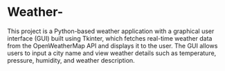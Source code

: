 # Weather-
This project is a Python-based weather application with a graphical user interface (GUI) built using Tkinter, which fetches real-time weather data from the OpenWeatherMap API and displays it to the user. The GUI allows users to input a city name and view weather details such as temperature, pressure, humidity, and weather description.
